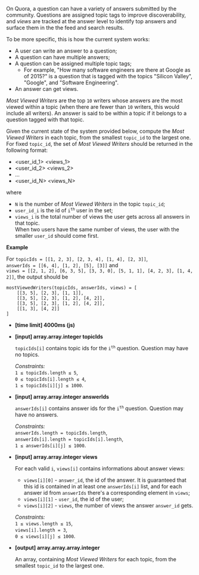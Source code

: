 <p>On Quora, a question can have a variety of answers submitted by the community. Questions are assigned topic tags to improve discoverability, and <em>views</em> are tracked at the answer level to identify top answers and surface them in the the feed and search results.</p>
<p>To be more specific, this is how the current system works:</p>
<ul>
<li>A user can write an answer to a question;</li>
<li>A question can have multiple answers;</li>
<li>A question can be assigned multiple topic tags;
<ul>
<li>For example, "How many software engineers are there at Google as of 2015?" is a question that is tagged with the topics "Silicon Valley", "Google", and "Software Engineering".</li>
</ul>
</li>
<li>An answer can get views.</li>
</ul>
<p><em>Most Viewed Writers</em> are the top <code>10</code> writers whose answers are the most viewed within a topic (when there are fewer than <code>10</code> writers, this would include all writers). An answer is said to be within a topic if it belongs to a question tagged with that topic.</p>
<p>Given the current state of the system provided below, compute the <em>Most Viewed Writers</em> in each topic, from the smallest <code>topic_id</code> to the largest one.<br>
For fixed <code>topic_id</code>, the set of <em>Most Viewed Writers</em> should be returned in the following format:</p>
<ul>
<li>&lt;user_id_1&gt; &lt;views_1&gt;</li>
<li>&lt;user_id_2&gt; &lt;views_2&gt;</li>
<li>...</li>
<li>&lt;user_id_N&gt; &lt;views_N&gt;</li>
</ul>
<p>where</p>
<ul>
<li><code>N</code> is the number of <em>Most Viewed Writers</em> in the topic <code>topic_id</code>;</li>
<li><code>user_id_i</code> is the id of <code>i<sup>th</sup></code> user in the set;</li>
<li><code>views_i</code> is the total number of views the user gets across all answers in that topic.<br>
When two users have the same number of views, the user with the smaller <code>user_id</code> should come first.</li>
</ul>
<p><strong>Example</strong></p>
<p>For <code>topicIds = [[1, 2, 3], [2, 3, 4], [1, 4], [2, 3]]</code>,<br>
<code>answerIds = [[6, 4], [1, 2], [5], [3]]</code> and<br>
<code>views = [[2, 1, 2], [6, 3, 5], [3, 3, 0], [5, 1, 1], [4, 2, 3], [1, 4, 2]]</code>, the output should be</p>
<pre><code>mostViewedWriters(topicIds, answerIds, views) = [
    [[3, 5], [2, 3], [1, 1]],
    [[3, 5], [2, 3], [1, 2], [4, 2]],
    [[3, 5], [2, 3], [1, 2], [4, 2]],
    [[1, 3], [4, 2]]
]
</code></pre>
<ul>
<li><strong>[time limit] 4000ms (js)</strong></li>
</ul>
<ul>
<li>
<p><strong>[input] array.array.integer topicIds</strong></p>
<p><code>topicIds[i]</code> contains topic ids for the <code>i<sup>th</sup></code> question. Question may have no topics.</p>
<p><em>Constraints:</em><br>
<code>1 ≤ topicIds.length ≤ 5</code>,<br>
<code>0 ≤ topicIds[i].length ≤ 4</code>,<br>
<code>1 ≤ topicIds[i][j] ≤ 1000</code>.</p>
</li>
<li>
<p><strong>[input] array.array.integer answerIds</strong></p>
<p><code>answerIds[i]</code> contains answer ids for the <code>i<sup>th</sup></code> question. Question may have no answers.</p>
<p><em>Constraints:</em><br>
<code>answerIds.length = topicIds.length</code>,<br>
<code>answerIds[i].length = topicIds[i].length</code>,<br>
<code>1 ≤ answerIds[i][j] ≤ 1000</code>.</p>
</li>
<li>
<p><strong>[input] array.array.integer views</strong></p>
<p>For each valid <code>i</code>, <code>views[i]</code> contains informations about answer views:</p>
<ul>
<li><code>views[i][0]</code> - <code>answer_id</code>, the id of the answer. It is guaranteed that this id is contained in at least one <code>answerIds[i]</code> list, and for each answer id from <code>answerIds</code> there's a corresponding element in <code>views</code>;</li>
<li><code>views[i][1]</code> - <code>user_id</code>, the id of the user;</li>
<li><code>views[i][2]</code> - <code>views</code>, the number of views the answer <code>answer_id</code> gets.</li>
</ul>
<p><em>Constraints:</em><br>
<code>1 ≤ views.length ≤ 15</code>,<br>
<code>views[i].length = 3</code>,<br>
<code>0 ≤ views[i][j] ≤ 1000</code>.</p>
</li>
<li>
<p><strong>[output] array.array.array.integer</strong></p>
<p>An array, containing <em>Most Viewed Writers</em> for each topic, from the smallest <code>topic_id</code> to the largest one.</p>
</li>
</ul>